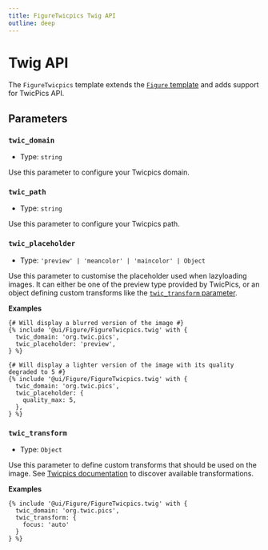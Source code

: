 ```yaml
---
title: FigureTwicpics Twig API
outline: deep
---
```


# Twig API

The `FigureTwicpics` template extends the [`Figure` template](/components/Figure/twig-api.html) and adds support for TwicPics API.

## Parameters

### `twic_domain`

- Type: `string`

Use this parameter to configure your Twicpics domain.

### `twic_path`

- Type: `string`

Use this parameter to configure your Twicpics path.

### `twic_placeholder`

- Type: `'preview' | 'meancolor' | 'maincolor' | Object`

Use this parameter to customise the placeholder used when lazyloading images. It can either be one of the preview type provided by TwicPics, or an object defining custom transforms like the [`twic_transform` parameter](#twic-transform).

**Examples**
```twig
{# Will display a blurred version of the image #}
{% include '@ui/Figure/FigureTwicpics.twig' with {
  twic_domain: 'org.twic.pics',
  twic_placeholder: 'preview',
} %}

{# Will display a lighter version of the image with its quality degraded to 5 #}
{% include '@ui/Figure/FigureTwicpics.twig' with {
  twic_domain: 'org.twic.pics',
  twic_placeholder: {
    quality_max: 5,
  },
} %}
```

### `twic_transform`

- Type: `Object`

Use this parameter to define custom transforms that should be used on the image. See [Twicpics documentation](https://www.twicpics.com/docs/reference/transformations) to discover available transformations.

**Examples**

```twig
{% include '@ui/Figure/FigureTwicpics.twig' with {
  twic_domain: 'org.twic.pics',
  twic_transform: {
    focus: 'auto'
  }
} %}
```

